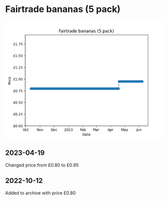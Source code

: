 # Fairtrade bananas (5 pack)
![](charts/product-44855011.png)
## 2023-04-19
Changed price from £0.80 to £0.95
## 2022-10-12
Added to archive with price £0.80
